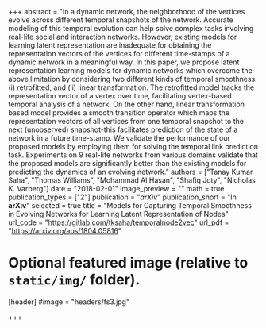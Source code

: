 +++
abstract = "In a dynamic network, the neighborhood of the vertices evolve across different temporal snapshots of the network. Accurate modeling of this temporal evolution can help solve complex tasks involving real-life social and interaction networks. However, existing models for learning latent representation are inadequate for obtaining the representation vectors of the vertices for different time-stamps of a dynamic network in a meaningful way. In this paper, we propose latent representation learning models for dynamic networks which overcome the above limitation by considering two different kinds of temporal smoothness: (i) retrofitted, and (ii) linear transformation. The retrofitted model tracks the representation vector of a vertex over time, facilitating vertex-based temporal analysis of a network. On the other hand, linear transformation based model provides a smooth transition operator which maps the representation vectors of all vertices from one temporal snapshot to the next (unobserved) snapshot-this facilitates prediction of the state of a network in a future time-stamp. We validate the performance of our proposed models by employing them for solving the temporal link prediction task. Experiments on 9 real-life networks from various domains validate that the proposed models are significantly better than the existing models for predicting the dynamics of an evolving network."
authors = ["Tanay Kumar Saha", "Thomas Williams", "Mohammad Al Hasan", "Shafiq Joty", "Nicholas K. Varberg"]
date = "2018-02-01"
image_preview = ""
math = true
publication_types = ["2"]
publication = "*arXiv*"
publication_short = "In **arXiv**"
selected = true
title = "Models for Capturing Temporal Smoothness in Evolving Networks for Learning Latent Representation of Nodes"
url_code = "https://gitlab.com/tksaha/temporalnode2vec"
url_pdf = "https://arxiv.org/abs/1804.05816"





# Optional featured image (relative to `static/img/` folder).
[header]
#image = "headers/fs3.jpg"

+++

